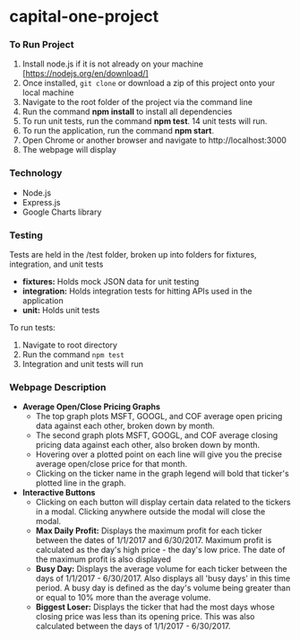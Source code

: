 # capital-one-project

### To Run Project
1. Install node.js if it is not already on your machine [https://nodejs.org/en/download/]
2. Once installed, `git clone` or download a zip of this project onto your local machine
3. Navigate to the root folder of the project via the command line
4. Run the command **npm install** to install all dependencies
5. To run unit tests, run the command **npm test**. 14 unit tests will run.
6. To run the application, run the command **npm start**.
7. Open Chrome or another browser and navigate to http://localhost:3000
8. The webpage will display

### Technology
* Node.js
* Express.js
* Google Charts library

### Testing
Tests are held in the /test folder, broken up into folders for fixtures, integration, and unit tests
* **fixtures:** Holds mock JSON data for unit testing
* **integration:** Holds integration tests for hitting APIs used in the application
* **unit:** Holds unit tests

To run tests:
1. Navigate to root directory
2. Run the command `npm test`
3. Integration and unit tests will run

### Webpage Description
* **Average Open/Close Pricing Graphs**
  * The top graph plots MSFT, GOOGL, and COF average open pricing data against each other, broken down by month.
  * The second graph plots MSFT, GOOGL, and COF average closing pricing data against each other, also broken down by month.
  * Hovering over a plotted point on each line will give you the precise average open/close price for that month.
  * Clicking on the ticker name in the graph legend will bold that ticker's plotted line in the graph.
* **Interactive Buttons**
  * Clicking on each button will display certain data related to the tickers in a modal. Clicking anywhere outside the modal will close the modal.
  * **Max Daily Profit:** Displays the maximum profit for each ticker between the dates of 1/1/2017 and 6/30/2017. Maximum profit is calculated as the day's high price - the day's low price. The date of the maximum profit is also displayed
  * **Busy Day:** Displays the average volume for each ticker between the days of 1/1/2017 - 6/30/2017. Also displays all 'busy days' in this time period. A busy day is defined as the day's volume being greater than or equal to 10% more than the average volume.
  * **Biggest Loser:** Displays the ticker that had the most days whose closing price was less than its opening price. This was also calculated between the days of 1/1/2017 - 6/30/2017.
